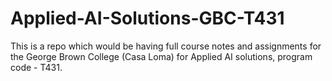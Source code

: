 # Applied-AI-Solutions-GBC-T431
This is a repo which would be having full course notes and assignments for the George Brown College (Casa Loma) for Applied AI solutions, program code  - T431. 
